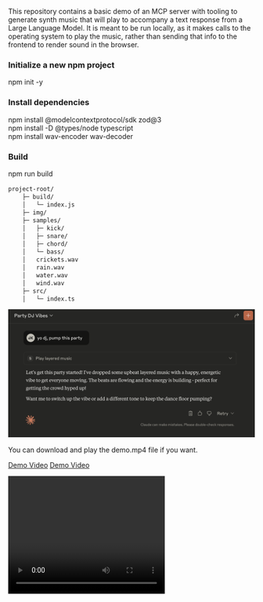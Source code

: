 This repository contains a basic demo of an MCP server with tooling to generate synth music that will play to accompany a text response from a Large Language Model. It is meant to be run locally, as it makes calls to the operating system to play the music, rather than sending that info to the frontend to render sound in the browser.

### Initialize a new npm project
npm init -y

### Install dependencies
npm install @modelcontextprotocol/sdk zod@3  
npm install -D @types/node typescript  
npm install wav-encoder wav-decoder  

### Build
npm run build

```
project-root/
    ├─ build/
    │   └─ index.js
    ├─ img/
    ├─ samples/
    │   ├─ kick/
    │   ├─ snare/
    │   ├─ chord/
    │   └─ bass/
    │   crickets.wav
    │   rain.wav
    │   water.wav
    │   wind.wav
    ├─ src/
    │   └─ index.ts
```

![pic](./img/screenshot.png)

You can download and play the demo.mp4 file if you want.

[Demo Video](./img/demo.mp4)
[Demo Video](./img/demo2.mp4)

<video src="./img/demo.mp4" width="320" height="240" controls></video>
